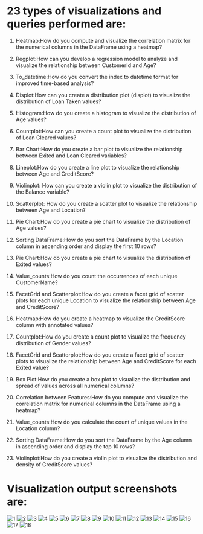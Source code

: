 # 23 types of visualizations and queries performed are:
1. Heatmap:How do you compute and visualize the correlation matrix for the numerical columns in the DataFrame using a heatmap?

2. Regplot:How can you develop a regression model to analyze and visualize the relationship between CustomerId and Age?

3. To_datetime:How do you convert the index to datetime format for improved time-based analysis?

4. Displot:How can you create a distribution plot (displot) to visualize the distribution of Loan Taken values?

5. Histogram:How do you create a histogram to visualize the distribution of Age values?

6. Countplot:How can you create a count plot to visualize the distribution of Loan Cleared values?

7. Bar Chart:How do you create a bar plot to visualize the relationship between Exited and Loan Cleared variables?

8. Lineplot:How do you create a line plot to visualize the relationship between Age and CreditScore?

9. Violinplot: 
   How can you create a violin plot to visualize the distribution of the Balance variable?

10. Scatterplot: 
    How do you create a scatter plot to visualize the relationship between Age and Location?

11. Pie Chart:How do you create a pie chart to visualize the distribution of Age values?

12. Sorting DataFrame:How do you sort the DataFrame by the Location column in ascending order and display the first 10 rows?

13. Pie Chart:How do you create a pie chart to visualize the distribution of Exited values?

14. Value_counts:How do you count the occurrences of each unique CustomerName?

15. FacetGrid and Scatterplot:How do you create a facet grid of scatter plots for each unique Location to visualize the relationship between Age and CreditScore?

16. Heatmap:How do you create a heatmap to visualize the CreditScore column with annotated values?

17. Countplot:How do you create a count plot to visualize the frequency distribution of Gender values?

18. FacetGrid and Scatterplot:How do you create a facet grid of scatter plots to visualize the relationship between Age and CreditScore for each Exited value?

19. Box Plot:How do you create a box plot to visualize the distribution and spread of values across all numerical columns?

20. Correlation between Features:How do you compute and visualize the correlation matrix for numerical columns in the DataFrame using a heatmap?

21. Value_counts:How do you calculate the count of unique values in the Location column?

22. Sorting DataFrame:How do you sort the DataFrame by the Age column in ascending order and display the top 10 rows?

23. Violinplot:How do you create a violin plot to visualize the distribution and density of CreditScore values?

# Visualization output screenshots are:
![1](https://github.com/user-attachments/assets/c5ce7ced-60bd-4020-9bfe-c4913d0c3f2a)
![2](https://github.com/user-attachments/assets/1bf2fc35-0d27-4366-b18f-e12fde1b88d4)
![3](https://github.com/user-attachments/assets/cf59b3ba-33a8-4dd0-adc2-2a0770236b38)
![4](https://github.com/user-attachments/assets/746d1995-092d-4b07-a1ff-f0abf9338c5a)
![5](https://github.com/user-attachments/assets/96d67ff6-f4d3-4a84-914a-959a50ae3270)
![6](https://github.com/user-attachments/assets/df18f627-0746-4396-9630-4a00cc02b765)
![7](https://github.com/user-attachments/assets/654f7550-a9fe-4d61-9c19-d188cf2ef0bb)
![8](https://github.com/user-attachments/assets/e8b5c1fa-8112-46b5-bfcd-36b834c4df77)
![9](https://github.com/user-attachments/assets/aa35fcb9-1213-4d77-98ce-215abe37b399)
![10](https://github.com/user-attachments/assets/50d247d5-31a2-40de-9206-dea3ed07eb11)
![11](https://github.com/user-attachments/assets/497dbe16-b1a2-48ec-9147-3ac3e05dad3e)
![12](https://github.com/user-attachments/assets/417ab7b0-ee6e-42e3-a8d9-95bba65cabfd)
![13](https://github.com/user-attachments/assets/82e7a45e-0bd4-4ce6-aa42-2a5c5ffb6efa)
![14](https://github.com/user-attachments/assets/dfc9ce78-b179-4be4-9de5-09e9b3ce60e4)
![15](https://github.com/user-attachments/assets/99f383a8-9dfe-428f-b7b6-7bb2bdd40f54)
![16](https://github.com/user-attachments/assets/0922f2e2-7267-43fa-89c3-2f1f4b75529b)
![17](https://github.com/user-attachments/assets/109b60c0-f95a-42ac-95d5-1f0365a48240)
![18](https://github.com/user-attachments/assets/6274a895-f1d7-41d7-ab49-f1d920532e99)

